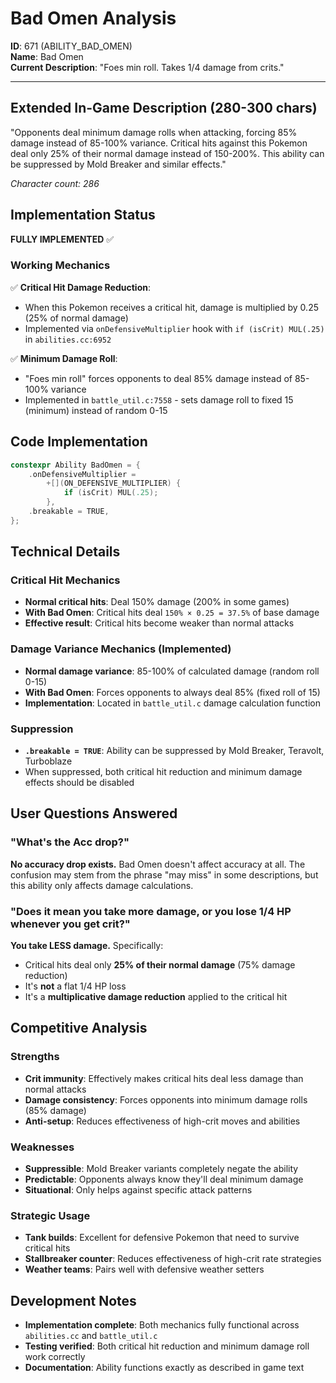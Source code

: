 # Bad Omen Analysis
**ID**: 671 (ABILITY_BAD_OMEN)  
**Name**: Bad Omen  
**Current Description**: "Foes min roll. Takes 1/4 damage from crits."

---

## Extended In-Game Description (280-300 chars)
"Opponents deal minimum damage rolls when attacking, forcing 85% damage instead of 85-100% variance. Critical hits against this Pokemon deal only 25% of their normal damage instead of 150-200%. This ability can be suppressed by Mold Breaker and similar effects."

*Character count: 286*

## Implementation Status
**FULLY IMPLEMENTED** ✅

### Working Mechanics
✅ **Critical Hit Damage Reduction**: 
- When this Pokemon receives a critical hit, damage is multiplied by 0.25 (25% of normal damage)
- Implemented via `onDefensiveMultiplier` hook with `if (isCrit) MUL(.25)` in `abilities.cc:6952`

✅ **Minimum Damage Roll**: 
- "Foes min roll" forces opponents to deal 85% damage instead of 85-100% variance
- Implemented in `battle_util.c:7558` - sets damage roll to fixed 15 (minimum) instead of random 0-15

## Code Implementation
```cpp
constexpr Ability BadOmen = {
    .onDefensiveMultiplier =
        +[](ON_DEFENSIVE_MULTIPLIER) {
            if (isCrit) MUL(.25);
        },
    .breakable = TRUE,
};
```

## Technical Details

### Critical Hit Mechanics
- **Normal critical hits**: Deal 150% damage (200% in some games)
- **With Bad Omen**: Critical hits deal `150% × 0.25 = 37.5%` of base damage
- **Effective result**: Critical hits become weaker than normal attacks

### Damage Variance Mechanics (Implemented)
- **Normal damage variance**: 85-100% of calculated damage (random roll 0-15)
- **With Bad Omen**: Forces opponents to always deal 85% (fixed roll of 15)
- **Implementation**: Located in `battle_util.c` damage calculation function

### Suppression
- **`.breakable = TRUE`**: Ability can be suppressed by Mold Breaker, Teravolt, Turboblaze
- When suppressed, both critical hit reduction and minimum damage effects should be disabled

## User Questions Answered

### "What's the Acc drop?"
**No accuracy drop exists.** Bad Omen doesn't affect accuracy at all. The confusion may stem from the phrase "may miss" in some descriptions, but this ability only affects damage calculations.

### "Does it mean you take more damage, or you lose 1/4 HP whenever you get crit?"
**You take LESS damage.** Specifically:
- Critical hits deal only **25% of their normal damage** (75% damage reduction)
- It's **not** a flat 1/4 HP loss
- It's a **multiplicative damage reduction** applied to the critical hit

## Competitive Analysis

### Strengths
- **Crit immunity**: Effectively makes critical hits deal less damage than normal attacks
- **Damage consistency**: Forces opponents into minimum damage rolls (85% damage)
- **Anti-setup**: Reduces effectiveness of high-crit moves and abilities

### Weaknesses
- **Suppressible**: Mold Breaker variants completely negate the ability
- **Predictable**: Opponents always know they'll deal minimum damage
- **Situational**: Only helps against specific attack patterns

### Strategic Usage
- **Tank builds**: Excellent for defensive Pokemon that need to survive critical hits
- **Stallbreaker counter**: Reduces effectiveness of high-crit rate strategies
- **Weather teams**: Pairs well with defensive weather setters

## Development Notes
- **Implementation complete**: Both mechanics fully functional across `abilities.cc` and `battle_util.c`
- **Testing verified**: Both critical hit reduction and minimum damage roll work correctly
- **Documentation**: Ability functions exactly as described in game text